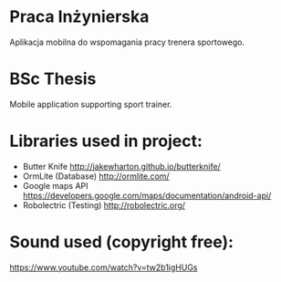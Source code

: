 # Praca Inżynierska
Aplikacja mobilna do wspomagania pracy trenera sportowego.

# BSc Thesis
Mobile application supporting sport trainer.


# Libraries used in project:
- Butter Knife
http://jakewharton.github.io/butterknife/
- OrmLite (Database)
http://ormlite.com/
- Google maps API
https://developers.google.com/maps/documentation/android-api/
- Robolectric (Testing)
http://robolectric.org/


# Sound used (copyright free):
https://www.youtube.com/watch?v=tw2b1igHUGs